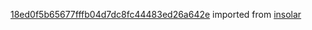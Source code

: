 [18ed0f5b65677fffb04d7dc8fc44483ed26a642e](https://github.com/insolar/insolar/commit/18ed0f5b65677fffb04d7dc8fc44483ed26a642e) imported from [insolar](https://github.com/insolar/insolar)

